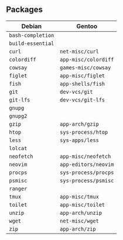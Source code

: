 Packages
--------

| Debian            | Gentoo               |
|-------------------|----------------------|
| `bash-completion` |                      |
| `build-essential` |                      |
| `curl`            | `net-misc/curl`      |
| `colordiff`       | `app-misc/colordiff` |
| `cowsay`          | `games-misc/cowsay`  |
| `figlet`          | `app-misc/figlet`    |
| `fish`            | `app-shells/fish`    |
| `git`             | `dev-vcs/git`        |
| `git-lfs`         | `dev-vcs/git-lfs`    |
| `gnupg`           |                      |
| `gnupg2`          |                      |
| `gzip`            | `app-arch/gzip`      |
| `htop`            | `sys-process/htop`   |
| `less`            | `sys-apps/less`      |
| `lolcat`          |                      |
| `neofetch`        | `app-misc/neofetch`  |
| `neovim`          | `app-editors/neovim` |
| `procps`          | `sys-process/procps` |
| `psmisc`          | `sys-process/psmisc` |
| `ranger`          |                      |
| `tmux`            | `app-misc/tmux`      |
| `toilet`          | `app-misc/toilet`    |
| `unzip`           | `app-arch/unzip`     |
| `wget`            | `net-misc/wget`      |
| `zip`             | `app-arch/zip`       |
